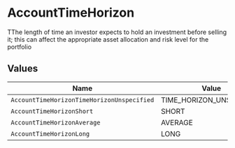# AccountTimeHorizon

TThe length of time an investor expects to hold an investment before selling it; this can affect the appropriate asset allocation and risk level for the portfolio


## Values

| Name                                       | Value                                      |
| ------------------------------------------ | ------------------------------------------ |
| `AccountTimeHorizonTimeHorizonUnspecified` | TIME_HORIZON_UNSPECIFIED                   |
| `AccountTimeHorizonShort`                  | SHORT                                      |
| `AccountTimeHorizonAverage`                | AVERAGE                                    |
| `AccountTimeHorizonLong`                   | LONG                                       |